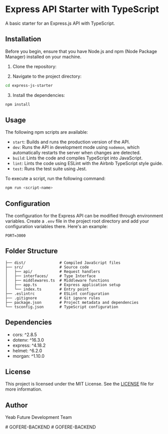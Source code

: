 # Express API Starter with TypeScript

A basic starter for an Express.js API with TypeScript.

## Installation

Before you begin, ensure that you have Node.js and npm (Node Package Manager) installed on your machine.

1. Clone the repository:


2. Navigate to the project directory:

```bash
cd express-js-starter
```

3. Install the dependencies:

```bash
npm install
```

## Usage

The following npm scripts are available:

- `start`: Builds and runs the production version of the API.
- `dev`: Runs the API in development mode using `nodemon`, which automatically restarts the server when changes are detected.
- `build`: Lints the code and compiles TypeScript into JavaScript.
- `lint`: Lints the code using ESLint with the Airbnb TypeScript style guide.
- `test`: Runs the test suite using Jest.

To execute a script, run the following command:

```bash
npm run <script-name>
```

## Configuration

The configuration for the Express API can be modified through environment variables. Create a `.env` file in the project root directory and add your configuration variables there. Here's an example:

```plaintext
PORT=3000
```

## Folder Structure

```
├── dist/               # Compiled JavaScript files
├── src/                # Source code
│   ├── api/            # Request handlers
│   ├── interfaces/     # Type Interface
│   ├── middlewares.ts  # Middleware functions
│   ├── app.ts          # Express application setup
│   └── index.ts        # Entry point
├── .eslintrc           # ESLint configuration
├── .gitignore          # Git ignore rules
├── package.json        # Project metadata and dependencies
└── tsconfig.json       # TypeScript configuration
```

## Dependencies

- cors: ^2.8.5
- dotenv: ^16.3.0
- express: ^4.18.2
- helmet: ^6.2.0
- morgan: ^1.10.0

## License

This project is licensed under the MIT License. See the [LICENSE](LICENSE) file for more information.

## Author

Yeab Future Development Team


#   G O F E R E - B A C K E N D  
 #   G O F E R E - B A C K E N D  
 